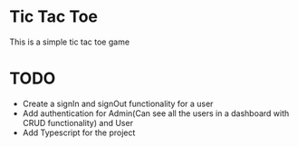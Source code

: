 # Tic Tac Toe

This is a simple tic tac toe game

# TODO

- Create a signIn and signOut functionality for a user
- Add authentication for Admin(Can see all the users in a dashboard with CRUD functionality) and User
- Add Typescript for the project